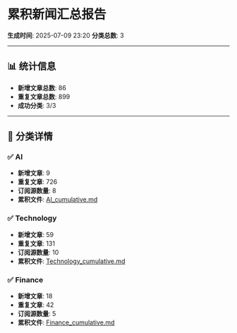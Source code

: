 # 累积新闻汇总报告

**生成时间**: 2025-07-09 23:20
**分类总数**: 3

---

## 📊 统计信息

- **新增文章总数**: 86
- **重复文章总数**: 899
- **成功分类**: 3/3

---

## 📂 分类详情

### ✅ AI
- **新增文章**: 9
- **重复文章**: 726
- **订阅源数量**: 8
- **累积文件**: [AI_cumulative.md](./AI_cumulative.md)

### ✅ Technology
- **新增文章**: 59
- **重复文章**: 131
- **订阅源数量**: 10
- **累积文件**: [Technology_cumulative.md](./Technology_cumulative.md)

### ✅ Finance
- **新增文章**: 18
- **重复文章**: 42
- **订阅源数量**: 5
- **累积文件**: [Finance_cumulative.md](./Finance_cumulative.md)
